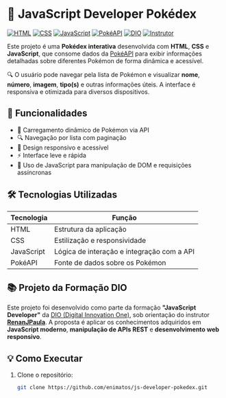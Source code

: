 # 📱 JavaScript Developer Pokédex

[![HTML](https://img.shields.io/badge/HTML5-E34F26?style=flat&logo=html5&logoColor=white)](#)
[![CSS](https://img.shields.io/badge/CSS3-1572B6?style=flat&logo=css3&logoColor=white)](#)
[![JavaScript](https://img.shields.io/badge/JavaScript-F7DF1E?style=flat&logo=javascript&logoColor=black)](#)
[![PokéAPI](https://img.shields.io/badge/Pok%C3%A9API-FFCB05?style=flat&logo=pokemon&logoColor=black)](https://pokeapi.co/)
[![DIO](https://img.shields.io/badge/DIO-Formação%20JavaScript%20Developer-blueviolet)](https://www.dio.me/)
[![Instrutor](https://img.shields.io/badge/Instrutor-RenanJPaula-blue)](https://github.com/RenanJPaula)

Este projeto é uma **Pokédex interativa** desenvolvida com **HTML**, **CSS** e **JavaScript**, que consome dados da [PokéAPI](https://pokeapi.co/) para exibir informações detalhadas sobre diferentes Pokémon de forma dinâmica e acessível.

🔍 O usuário pode navegar pela lista de Pokémon e visualizar **nome**, **número**, **imagem**, **tipo(s)** e outras informações úteis. A interface é responsiva e otimizada para diversos dispositivos.

## 🚀 Funcionalidades

- 🔄 Carregamento dinâmico de Pokémon via API
- 🔍 Navegação por lista com paginação
- 🎨 Design responsivo e acessível
- ⚡ Interface leve e rápida
- 🧠 Uso de JavaScript para manipulação de DOM e requisições assíncronas

## 🛠️ Tecnologias Utilizadas

| Tecnologia   | Função                                           |
|--------------|--------------------------------------------------|
| HTML         | Estrutura da aplicação                           |
| CSS          | Estilização e responsividade                     |
| JavaScript   | Lógica de interação e integração com a API       |
| PokéAPI      | Fonte de dados sobre os Pokémon                  |

## 📚 Projeto da Formação DIO

Este projeto foi desenvolvido como parte da formação **"JavaScript Developer"** da [DIO (Digital Innovation One)](https://www.dio.me/), sob orientação do instrutor [**RenanJPaula**](https://github.com/RenanJPaula). A proposta é aplicar os conhecimentos adquiridos em **JavaScript moderno**, **manipulação de APIs REST** e **desenvolvimento web responsivo**.

## 💡 Como Executar

1. Clone o repositório:
   ```bash
   git clone https://github.com/enimatos/js-developer-pokedex.git

